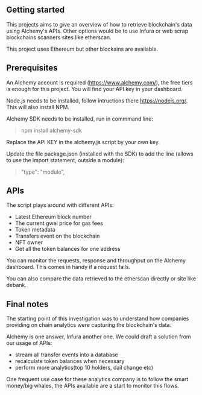 ## Getting started

This projects aims to give an overview of how to retrieve blockchain's data using Alchemy's APIs. Other options would be to use Infura or web scrap blockchains scanners
sites like etherscan.

This project uses Ethereum but other blockains are available. 

## Prerequisites

An Alchemy account is required (https://www.alchemy.com/), the free tiers is enough for this project. You will find your API key in your dashboard.

Node.js needs to be installed, follow intructions there https://nodejs.org/. This will also install NPM.

Alchemy SDK needs to be installed, run in commmand line:

> npm install alchemy-sdk

Replace the API KEY in the alchemy.js script by your own key. 

Update the file package.json (installed with the SDK) to add the line (allows to use the import statement, outside a module):

> "type": "module",


## APIs

The script plays around with different APIs:
- Latest Ethereum block number
- The current gwei price for gas fees
- Token metadata
- Transfers event on the blockchain
- NFT owner 
- Get all the token balances for one address

You can monitor the requests, response and throughput on the Alchemy dashboard. This comes in handy if a request fails.

You can also compare the data retrieved to the etherscan directly or site like debank.

## Final notes

The starting point of this investigation was to understand how companies providing on chain analytics were capturing the blockchain's data.

Alchemy is one answer, Infura another one. We could draft a solution from our usage of APIs: 
- stream all transfer events into a database
- recalculate token balances when necessary
- perform more analytics(top 10 holders, dail change etc)

One frequent use case for these analytics company is to follow the smart money/big whales, the APIs available are a start to monitor this flows.



